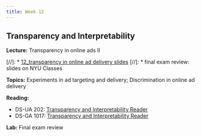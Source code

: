 ```yaml
---
title: Week 12
---
```


## Transparency and Interpretability

**Lecture:** Transparency in online ads II

[//]: * [12_transparency in online ad delivery slides](../../../assets/12_Transparency_Ads.pdf)
[//]: * final exam review: slides on NYU Classes

**Topics:** Experiments in ad targeting and delivery; Discrimination in online ad delivery

**Reading:**

* DS-UA 202: [Transparency and Interpretability Reader](../../../assets/transparency_reader_ua202_2022.pdf)
* DS-GA 1017: [Transparency and Interpretability Reader](../../../assets/transparency_reader.pdf)

**Lab:** Final exam review
